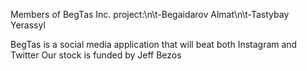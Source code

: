 Members of BegTas Inc. project:\n\t-Begaidarov Almat\n\t-Tastybay Yerassyl

BegTas is a social media application that will beat both Instagram and Twitter
Our stock is funded by Jeff Bezos